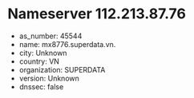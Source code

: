 # Nameserver 112.213.87.76

* as_number: 45544
* name: mx8776.superdata.vn.
* city: Unknown
* country: VN
* organization: SUPERDATA
* version: Unknown
* dnssec: false
